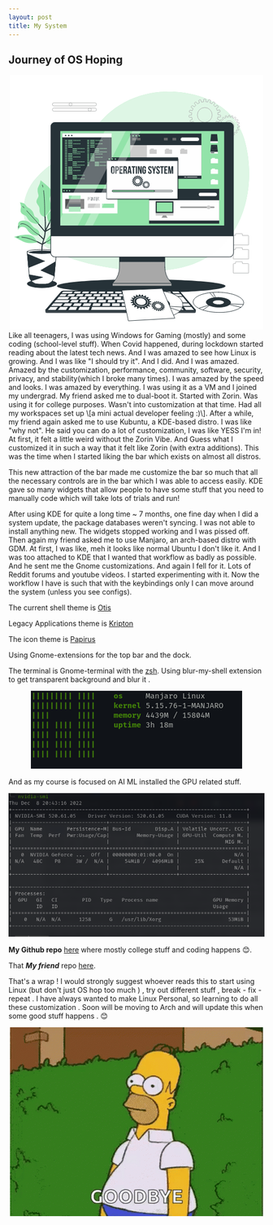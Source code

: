 ```yaml
---
layout: post
title: My System
---
```

## **Journey of OS Hoping**
<div align="center">
    <img src="/assets/img/MySys/osgif.gif" alt="drawing"/>
</div>
Like all teenagers, I was using Windows for Gaming (mostly) and some coding (school-level stuff). When Covid happened, during lockdown started reading about the latest tech news. And I was amazed to see how Linux is growing. And I was like "I should try it". And I did. And I was amazed. Amazed by the customization, performance, community, software, security, privacy, and stability(which I broke many times). I was amazed by the speed and looks. I was amazed by everything. I was using it as a VM and I joined my undergrad. My friend asked me to dual-boot it. Started with Zorin. Was using it for college purposes. Wasn't into customization at that time. Had all my workspaces set up \[a mini actual developer feeling :)\]. After a while, my friend again asked me to use Kubuntu, a KDE-based distro. I was like "why not". He said you can do a lot of customization, I was like YESS I'm in! At first, it felt a little weird without the Zorin Vibe. And Guess what I customized it in such a way that it felt like Zorin (with extra additions). This was the time when I started liking the bar which exists on almost all distros.

This new attraction of the bar made me customize the bar so much that all the necessary controls are in the bar which I was able to access easily. KDE gave so many widgets that allow people to have some stuff that you need to manually code which will take lots of trials and run!

After using KDE for quite a long time ~ 7 months, one fine day when I did a system update, the package databases weren't syncing. I was not able to install anything new. The widgets stopped working and I was pissed off. Then again my friend asked me to use Manjaro, an arch-based distro with GDM. At first, I was like, meh it looks like normal Ubuntu I don't like it. And I was too attached to KDE that I wanted that workflow as badly as possible. And he sent me the Gnome customizations. And again I fell for it. Lots of Reddit forums and youtube videos. I started experimenting with it. Now the workflow I have is such that with the keybindings only I can move around the system (unless you see configs).

The current shell theme is [Otis](https://www.gnome-look.org/p/1619506)

Legacy Applications theme is [Kripton](https://github.com/EliverLara/Kripton)

The icon theme is [Papirus](https://github.com/PapirusDevelopmentTeam/papirus-icon-theme)

Using Gnome-extensions for the top bar and the dock. 

The terminal is Gnome-terminal with the [zsh](https://github.com/romkatv/powerlevel10k). Using blur-my-shell extension to get transparent background and blur it .

<div align="center">
    <img src="/assets/img/MySys/neofetch.png" alt="drawing"/>
</div>

And as my course is focused on AI ML installed the GPU related stuff. 
<div align="center">
    <img src="/assets/img/MySys/nvidia-smi.png" alt="drawing"/>
</div>

 **My Github repo** [here](https://www.github.com/aghoraguru) where mostly college stuff and coding happens 😊.

That ***My friend*** repo [here](https://www.github.com/SuperSecureHuman).

That's a wrap ! I would strongly suggest whoever reads this to start using Linux (but don't just OS hop too much ) , try out different stuff , break - fix - repeat .
I have always wanted to make Linux Personal, so learning to do all these customization . Soon will be moving to Arch and will update this when some good stuff happens . 😊

<div align="center">
    <img src="/assets/img/MySys/bye.gif" alt="drawing"/>
</div>